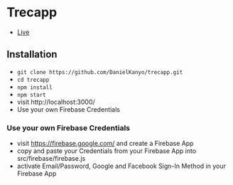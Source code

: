 # Trecapp

* [Live](https://trecapp.com/)

## Installation

* `git clone https://github.com/DanielKanyo/trecapp.git`
* `cd trecapp`
* `npm install`
* `npm start`
* visit http://localhost:3000/
* Use your own Firebase Credentials

### Use your own Firebase Credentials

* visit https://firebase.google.com/ and create a Firebase App
* copy and paste your Credentials from your Firebase App into src/firebase/firebase.js
* activate Email/Password, Google and Facebook Sign-In Method in your Firebase App

